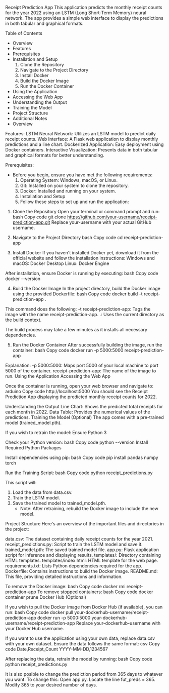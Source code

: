 Receipt Prediction App
This application predicts the monthly receipt counts for the year 2022 using an LSTM (Long Short-Term Memory) neural network. The app provides a simple web interface to display the predictions in both tabular and graphical formats.

Table of Contents
- Overview
- Features
- Prerequisites
- Installation and Setup
    1. Clone the Repository
    2. Navigate to the Project Directory
    3. Install Docker
    4. Build the Docker Image
    5. Run the Docker Container
- Using the Application
- Accessing the Web App
- Understanding the Output
- Training the Model
- Project Structure
- Additional Notes
- Overview

Features:
LSTM Neural Network: Utilizes an LSTM model to predict daily receipt counts.
Web Interface: A Flask web application to display monthly predictions and a line chart.
Dockerized Application: Easy deployment using Docker containers.
Interactive Visualization: Presents data in both tabular and graphical formats for better understanding.

Prerequisites:
- Before you begin, ensure you have met the following requirements:
    1. Operating System: Windows, macOS, or Linux.
    2. Git: Installed on your system to clone the repository.
    3. Docker: Installed and running on your system.
    4. Installation and Setup
    5. Follow these steps to set up and run the application:

1. Clone the Repository
Open your terminal or command prompt and run:
bash
Copy code
git clone https://github.com/your-username/receipt-prediction-app.git
Replace your-username with your actual GitHub username.

2. Navigate to the Project Directory
bash
Copy code
cd receipt-prediction-app

3. Install Docker
If you haven't installed Docker yet, download it from the official website and follow the installation instructions:
Windows and macOS: Docker Desktop
Linux: Docker Engine

After installation, ensure Docker is running by executing:
bash
Copy code
docker --version

4. Build the Docker Image
In the project directory, build the Docker image using the provided Dockerfile:
bash
Copy code
docker build -t receipt-prediction-app .

This command does the following:
-t receipt-prediction-app: Tags the image with the name receipt-prediction-app.
.: Uses the current directory as the build context.

The build process may take a few minutes as it installs all necessary dependencies.

5. Run the Docker Container
After successfully building the image, run the container:
bash
Copy code
docker run -p 5000:5000 receipt-prediction-app

Explanation:
-p 5000:5000: Maps port 5000 of your local machine to port 5000 of the container.
receipt-prediction-app: The name of the image to run.
Using the Application
Accessing the Web App

Once the container is running, open your web browser and navigate to:
arduino
Copy code
http://localhost:5000
You should see the Receipt Prediction App displaying the predicted monthly receipt counts for 2022.

Understanding the Output
Line Chart: Shows the predicted total receipts for each month in 2022.
Data Table: Provides the numerical values of the predictions.
Training the Model (Optional)
The app comes with a pre-trained model (trained_model.pth). 

If you wish to retrain the model:
Ensure Python 3

Check your Python version:
bash
Copy code
python --version
Install Required Python Packages

Install dependencies using pip:
bash
Copy code
pip install pandas numpy torch

Run the Training Script:
bash
Copy code
python receipt_predictions.py

This script will:
1. Load the data from data.csv.
2. Train the LSTM model.
3. Save the trained model to trained_model.pth.
    - Note: After retraining, rebuild the Docker image to include the new model.

Project Structure
Here's an overview of the important files and directories in the project:

data.csv: The dataset containing daily receipt counts for the year 2021.
receipt_predictions.py: Script to train the LSTM model and save it.
trained_model.pth: The saved trained model file.
app.py: Flask application script for inference and displaying results.
templates/: Directory containing HTML templates.
templates/index.html: HTML template for the web page.
requirements.txt: Lists Python dependencies required for the app.
Dockerfile: Contains instructions to build the Docker image.
README.md: This file, providing detailed instructions and information.

To remove the Docker image:
bash
Copy code
docker rmi receipt-prediction-app
To remove stopped containers:
bash
Copy code
docker container prune
Docker Hub (Optional)

If you wish to pull the Docker image from Docker Hub (if available), you can run:
bash
Copy code
docker pull your-dockerhub-username/receipt-prediction-app
docker run -p 5000:5000 your-dockerhub-username/receipt-prediction-app
Replace your-dockerhub-username with your Docker Hub username.

If you want to use the application using your own data, replace data.csv with your own dataset. Ensure the data follows the same format:
csv
Copy code
Date,Receipt_Count
YYYY-MM-DD,1234567

After replacing the data, retrain the model by running:
bash
Copy code
python receipt_predictions.py

It is also posible to change the prediction period from 365 days to whatever you want. To change this:
Open app.py.
Locate the line fut_preds = 365.
Modify 365 to your desired number of days.
